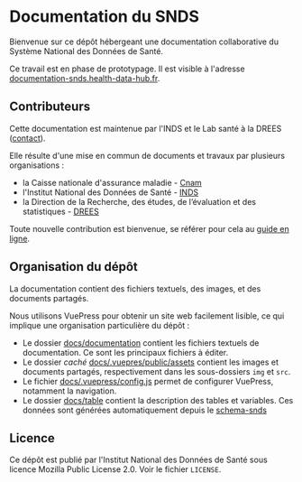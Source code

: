 # Documentation du SNDS

Bienvenue sur ce dépôt hébergeant une documentation collaborative du Système National des Données de Santé.

Ce travail est en phase de prototypage. Il est visible à l'adresse [documentation-snds.health-data-hub.fr](https://documentation-snds.health-data-hub.fr). 

## Contributeurs 

Cette documentation est maintenue par l'INDS et le Lab santé à la DREES ([contact](mailto:ld-lab-github@sante.gouv.fr)).

Elle résulte d'une mise en commun de documents et travaux par plusieurs organisations :
- la Caisse nationale d'assurance maladie - [Cnam](https://www.ameli.fr/)
- l'Institut National des Données de Santé - [INDS](https://www.indsante.fr/)
- la Direction de la Recherche, des études, de l’évaluation et des statistiques - 
[DREES](https://drees.solidarites-sante.gouv.fr/etudes-et-statistiques/la-drees/)

Toute nouvelle contribution est bienvenue, 
se référer pour cela au [guide en ligne](https://documentation-snds.health-data-hub.fr/documentation/contribuer.html). 

## Organisation du dépôt

La documentation contient des fichiers textuels, des images, et des documents partagés.

Nous utilisons VuePress pour obtenir un site web facilement lisible, 
ce qui implique une organisation particulière du dépôt : 

- Le dossier [docs/documentation](https://gitlab.com/healthdatahub/documentation-snds/tree/master/docs/documentation/) 
contient les fichiers textuels de documentation. Ce sont les principaux fichiers à éditer.
- Le dossier _caché_ [docs/.vuepres/public/assets](https://gitlab.com/healthdatahub/documentation-snds/tree/master/docs/.vuepress/public/assets)
contient les images et documents partagés, respectivement dans les sous-dossiers `img` et `src`.
- Le fichier [docs/.vuepress/config.js](https://gitlab.com/healthdatahub/documentation-snds/tree/master/docs/.vuepress/config.js)
permet de configurer VuePress, notamment la navigation.
- Le dossier [docs/table](https://gitlab.com/healthdatahub/documentation-snds/tree/master/docs/tables/) 
contient la description des tables et variables. 
Ces données sont générées automatiquement depuis le [schema-snds](https://gitlab.com/healthdatahub/schema-snds/)

## Licence

Ce dépôt est publié par l'Institut National des Données de Santé sous
licence Mozilla Public License 2.0.  Voir le fichier `LICENSE`.
